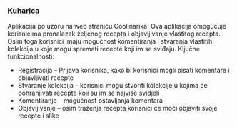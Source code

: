 ### Kuharica
Aplikacija po uzoru na web stranicu Coolinarika.
Ova aplikacija omogućuje korisnicima pronalazak željenog recepta i objavljivanje vlastitog recepta. Osim toga korisnici imaju mogućnost komentiranja i stvaranja vlastitih kolekcija u koje mogu spremati recepte koji im se sviđaju.
Ključne funkcionalnosti:
 + Registracija – Prijava korisnika, kako bi korisnici mogli pisati komentare i objavljivati recepte
 + Stvaranje kolekcija – korisnici mogu stvoriti kolekcije u kojima će pohranjivati recepte koji su im se najviše svidjeli
 + Komentiranje – mogućnost ostavljanja komentara
 +  Objavljivanje – osim traženja recepta korisnici će moći objaviti svoje recepte i slike 
